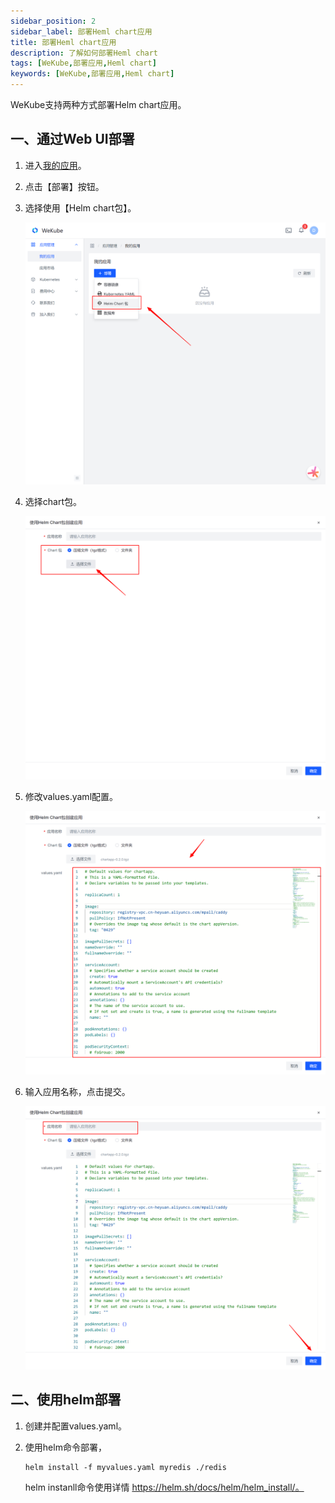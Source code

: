```yaml
---
sidebar_position: 2
sidebar_label: 部署Heml chart应用
title: 部署Heml chart应用
description: 了解如何部署Heml chart
tags: [WeKube,部署应用,Heml chart]
keywords: [WeKube,部署应用,Heml chart]
---
```


WeKube支持两种方式部署Helm chart应用。

## 一、通过Web UI部署

1. 进入[我的应用](https://wekube.com/zh-Hans/application/list)。

2. 点击【部署】按钮。

3. 选择使用【Helm chart包】。

   ![Helm chart包](./img/deploy-hlem-chart-app.png)

4. 选择chart包。

   ![选择chart包](./img/deploy-hlem-chart-app-select.png)

   

5. 修改values.yaml配置。

   ![选择chart包](./img/deploy-hlem-chart-app-config.png)

6. 输入应用名称，点击提交。

   ![提交chart应用](./img/deploy-hlem-chart-app-submit.png)

## 二、使用helm部署

1. 创建并配置values.yaml。

2. 使用helm命令部署，

   ```shell
   helm install -f myvalues.yaml myredis ./redis
   ```

   helm instanll命令使用详情 https://helm.sh/docs/helm/helm_install/。
